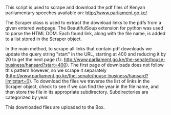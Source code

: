 This script is used to scrape and download the pdf files of Kenyan parliamentary speeches available on: http://www.parliament.go.ke/

The Scraper class is used to extract the download links to the pdfs from a given entered webpage. The BeautifulSoup extension for python was used to parse the HTML DOM. Each found link, along with the file name, is added to a list stored in the Scraper object.

In the main method, to scrape all links that contain pdf downloads we update the query string "start" in the URL, starting at 400 and reducing it by 20 to get the next page (f.i. http://www.parliament.go.ke/the-senate/house-business/hansard?start=400). The first page of downloads does not follow this pattern however, so we scrape it separately (http://www.parliament.go.ke/the-senate/house-business/hansard?limitstart=0). To download the files we traverse the list of links in the Scraper object, check to see if we can find the year in the file name, and then store the file in its appropriate subdirectory. Subdirectories are categorized by year.

This downloaded files are uploaded to the Box.